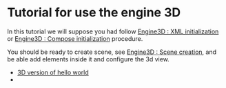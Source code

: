 # Tutorial for use the engine 3D

In this tutorial we will suppose you had follow [Engine3D : XML initialization](../Engine3D.md#xml-initialization)
or [Engine3D : Compose initialization](../Engine3D.md#compose-initialization) procedure.

You should be ready to create scene, see [Engine3D : Scene creation](../Engine3D.md#scene-creation),
and be able add elements inside it and configure the 3d view.

* [3D version of hello world](helloWorld/HelloWorld3D.md)
* 